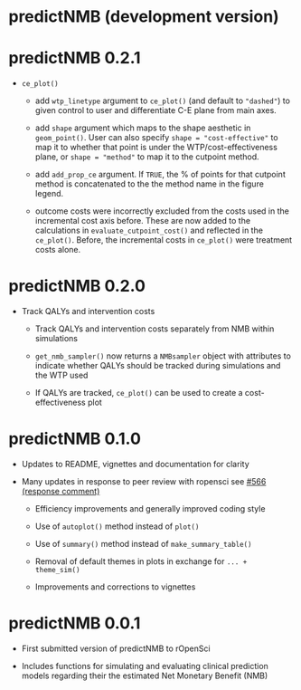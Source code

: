 # predictNMB (development version)

# predictNMB 0.2.1

* `ce_plot()`

  * add `wtp_linetype` argument to `ce_plot()` (and default to `"dashed"`) to 
  given control to user and differentiate C-E plane from main axes.
  
  * add `shape` argument which maps to the shape aesthetic in `geom_point()`. 
  User can also specify `shape = "cost-effective"` to map it to whether that
  point is under the WTP/cost-effectiveness plane, or `shape = "method"` to map
  it to the cutpoint method.
  
  * add `add_prop_ce` argument. If `TRUE`, the % of points for that
  cutpoint method is concatenated to the the method name in the figure legend.
  
  * outcome costs were incorrectly excluded from the costs used in the 
  incremental cost axis before. These are now added to the calculations in 
  `evaluate_cutpoint_cost()` and reflected in the `ce_plot()`. Before, the
  incremental costs in `ce_plot()` were treatment costs alone.

# predictNMB 0.2.0

* Track QALYs and intervention costs
  
  * Track QALYs and intervention costs separately from NMB within simulations
  
  * `get_nmb_sampler()` now returns a `NMBsampler` object with attributes to 
    indicate whether QALYs should be tracked during simulations and the WTP used
  
  * If QALYs are tracked, `ce_plot()` can be used to create a cost-effectiveness
    plot

# predictNMB 0.1.0

* Updates to README, vignettes and documentation for clarity

* Many updates in response to peer review with ropensci see [#566 (response comment)](https://github.com/ropensci/software-review/issues/566#issuecomment-1489580791)

  * Efficiency improvements and generally improved coding style
  
  * Use of `autoplot()` method instead of `plot()`
  
  * Use of `summary()` method instead of `make_summary_table()`
  
  * Removal of default themes in plots in exchange for `... + theme_sim()`
  
  * Improvements and corrections to vignettes


# predictNMB 0.0.1

* First submitted version of predictNMB to rOpenSci

* Includes functions for simulating and evaluating clinical prediction models 
  regarding their the estimated Net Monetary Benefit (NMB)
